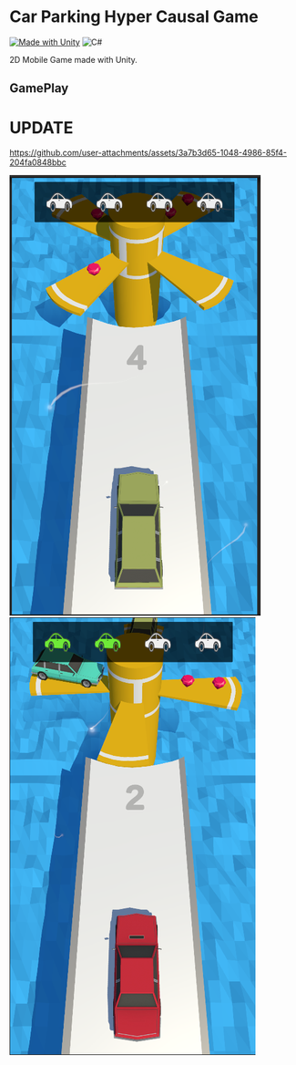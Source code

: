 # Car Parking Hyper Causal Game

[![Made with Unity](https://img.shields.io/badge/Made%20with-Unity-57b9d3.svg?style=for-the-badge&logo=unity)](https://unity3d.com)
![C#](https://img.shields.io/badge/c%23-%23239120.svg?style=for-the-badge&logo=csharp&logoColor=white)

2D Mobile Game made with Unity.

## GamePlay

# UPDATE
https://github.com/user-attachments/assets/3a7b3d65-1048-4986-85f4-204fa0848bbc




![alt text](https://github.com/AliBacik/Car-Parking-Hyper-Causal-Game/blob/main/SS/1.PNG)
![alt text](https://github.com/AliBacik/Car-Parking-Hyper-Causal-Game/blob/main/SS/2.PNG)

